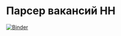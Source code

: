 # Парсер вакансий HH
[![Binder](https://mybinder.org/badge_logo.svg)](https://mybinder.org/v2/gh/aeamosov/BIOCAD/HEAD)
